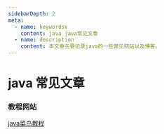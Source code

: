 ```yaml
---
sidebarDepth: 2
meta:
  - name: keywordsv
    content: java java常见文章
  - name: description
    content: 本文章主要记录java的一些常见网站以及博客。
---
```


# java 常见文章



### 教程网站

[java菜鸟教程](http://www.runoob.com/java/java-basic-syntax.html)


